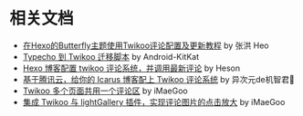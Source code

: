 # 相关文档

* [在Hexo的Butterfly主题使用Twikoo评论配置及更新教程](https://blog.zhheo.com/p/2e6bbbd0.html) by 张洪 Heo
* [Typecho 到 Twikoo 迁移脚本](https://github.com/Android-KitKat/twikoo-import-tools-typecho) by Android-KitKat
* [Hexo 博客配置 twikoo 评论系统，并调用最新评论](https://www.heson10.com/posts/3217.html) by Heson
* [基于腾讯云，给你的 Icarus 博客配上 Twikoo 评论系统](https://www.anzifan.com/post/icarus_to_candy_2/) by 异次元de机智君💯
* [Twikoo 多个页面共用一个评论区](https://www.imaegoo.com/2021/twikoo-path/) by iMaeGoo
* [集成 Twikoo 与 lightGallery 插件，实现评论图片的点击放大](https://www.imaegoo.com/2021/twikoo-lightgallery/) by iMaeGoo
